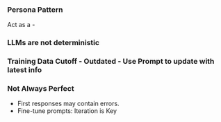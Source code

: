 ### Persona Pattern
Act as a -
### LLMs are not deterministic
### Training Data Cutoff - Outdated - Use Prompt to update with latest info
### Not Always Perfect
- First responses may contain errors. 
- Fine-tune prompts: Iteration is Key

